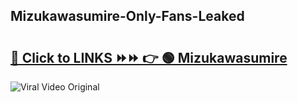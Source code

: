 
 ## Mizukawasumire-Only-Fans-Leaked

# <h2><a href="https://clipsfans.com/Mizukawasumire&ref=git">🔗 Click to LINKS ⏩⏩ 👉 🟢 Mizukawasumire </a></h2>

<a href="https://clipsfans.com/Mizukawasumire&ref=git" rel="nofollow" data-target="animated-image.originalLink"><img src="https://i.ibb.co.com/xMMVF88/686577567.gif" alt="Viral Video Original" style="max-width: 100%; display: inline-block;" data-target="animated-image.originalImage"></a>
